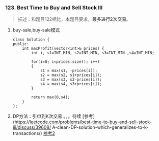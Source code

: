 

### 123. Best Time to Buy and Sell Stock III
>描述：和题目122相比，本题目要求，**最多进行2次交易**。

1. buy-sale,buy-sale模式
    ```
    class Solution {
    public:
        int maxProfit(vector<int>& prices) {
            int i, s1=INT_MIN, s2=INT_MIN, s3=INT_MIN ,s4=INT_MIN;
            
            for(i=0; i<prices.size(); i++)
            {
                s1 = max(s1, -prices[i]);
                s2 = max(s2, s1+prices[i]);
                s3 = max(s3, s2-prices[i]);
                s4 = max(s4, s3+prices[i]);
            }
            
            return max(0,s4);
        }
    };
    ```

2. DP方法：引申到K次交易
。。。待续
[参考](https://leetcode.com/problems/best-time-to-buy-and-sell-stock-iii/discuss/39608/
A-clean-DP-solution-which-generalizes-to-k-transactions/)
[参考2](https://leetcode.com/problems/best-time-to-buy-and-sell-stock-iv/discuss/54121/Share-my-C%2B%2B-DP-solution-with-O(kn)-time-O(k)-space-10ms)